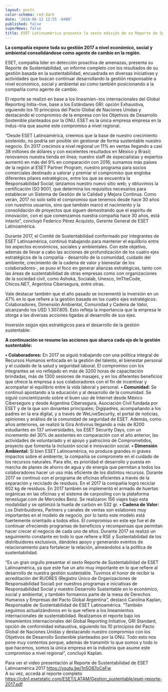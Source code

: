 ```yaml
---
layout: posts
color-schema: red-dark
date: '2018-06-12 12:55 -0400'
published: false
superNews: false
title: ESET Latinoamérica presenta la sexta edición de su Reporte de Sustentabilidad
---
```

**La compañía expone toda su gestión 2017 a nivel económico, social y ambiental consolidándose como agente de cambio en la región.**

ESET, compañía líder en detección proactiva de amenazas, presenta su Reporte de Sustentabilidad, un informe completo con los resultados de su gestión basada en la sustentabilidad, encuadrada en diversas iniciativas y actividades que buscan continuar desarrollando la gestión responsable a nivel económico, social y ambiental así como también posicionando a la compañía como agente de cambio. 

El reporte se realizó en base a los lineamien¬tos internacionales del Global Reporting Initia¬tive, 
base a los Estándares GRI: opción Exhaustiva, siguiendo los 10 principios del Pacto Global de Naciones Unidas y destacando el compromiso de la empresa con los Objetivos de Desarrollo Sostenible planteados por la ONU. ESET es la única empresa empresa en la indus¬tria que asume este compromiso a nivel regional. 

“Desde ESET Latinoamérica, creemos que la base de nuestro crecimiento sostenido, no podría ser posible sin gestionar de forma sustentable nuestro negocio. En 2017 crecimos a nivel regional un 11% en ventas llegando a casi 38 millones de dólares y con excelentes resultados en México y Brasil; renovamos nuestra tienda en línea; nuestro staff de especialistas y expertos aumentó en más del 9% en comparación con 2016; sumamos más países de la región al ESET Partner Program, nuestro programa para socios comerciales destinado a valorar y premiar el compromiso que engloba diferentes pilares estratégicos, entre los que se encuentra la Responsabilidad Social; lanzamos nuestro nuevo sitio web; y obtuvimos la certificación ISO 9001, que determina los requisitos necesarios para establecer un Sistema de Gestión de la Calidad y Mejora Continua. Como verán, 2017 no solo selló el compromiso que tenemos desde hace 30 años con nuestros usuarios, sino que también marcó el nacimiento y la consolidación de proyectos que siguen demostrando que el espíritu de innovación, con el que comenzamos nuestra compañía hace 30 años, está intacto”, concluyó Federico Pérez Acquisto, Gerente General de ESET Latinoamérica.

Durante 2017, el Comité de Sustentabilidad conformado por integrantes de ESET Latinoamérica, continuó trabajando para mantener el equilibrio entre los aspectos económicos, sociales y ambientales. Con este objetivo, además de llevar a cabo las acciones de profundización de los cuatro ejes estratégicos de la compañía - desarrollo de la comunidad, cuidado del ambiente, crecimiento de la cadena de valor y bienestar de los colaboradores-, se puso el foco en generar alianzas estratégicas, tanto con las áreas de sustentabilidad de otras empresas como con organizaciones de la sociedad civil, como Ashoka, Socialab, Unesco, ImTheCode, Chicos.NET, Argentina Cibersegura, entre otras. 

Vale destacar también que el año pasado se incrementó la inversión en un 47% en lo que refiere a la gestión basada en los cuatro ejes estratégicos: Colaboradores, Dimensión Ambiental, Comunidad y Cadena de Valor, alcanzando los USD 1.307.805. Esto refleja la importancia que la empresa le otorga a las diversas acciones ligadas al desarrollo de sus ejes.

Inversión según ejes estratégicos para el desarrollo de la gestión sustentable: 
 
**A continuación se resume las acciones que abarca cada eje de la gestión sustentable:**

**• Colaboradores:** En 2017 se siguió trabajando con una política integral de Recursos Humanos enfocada en la gestión del talento, el bienestar personal y el cuidado de la salud y seguridad laboral. El compromiso con los integrantes se vio reflejado en más de 3200 horas de capacitación brindadas, más de 1300 sesiones de masajes, y en los diferentes beneficios que ofrece la empresa a sus colaboradores con el fin de incentivar y acompañar el equilibrio entre la vida laboral y personal. 
**• Comunidad:** Se continuó apostando a la educación y al desarrollo de la comunidad. Se siguió concientizando sobre el buen uso de Internet desde México Ciberseguro y desde Argentina Cibersegura, Asociación Civil fundada por ESET y de la que son donantes principales; Digipadres, acompañando a los padres en la era digital, y a través de WeLiveSecurity, el portal de noticias, opiniones y análisis de la comunidad de seguridad de ESET. Además, como años anteriores, se realizó la Gira Antivirus llegando a más de 8200 estudiantes en 137 universidades, los ESET Security Days, con un incremento del 30% de asistentes en comparación con el año anterior, las actividades de voluntariado y el apoyo y patrocinio de Comprometidos, proyecto que fomenta la inclusión social e innovación social. 
**• Dimensión Ambiental:** Si bien ESET Latinoamérica, no produce grandes ni graves impactos sobre el ambiente, la compañía se compromete en el cuidado de los recursos naturales. Para ello, es prioridad el desarrollo y puesta en marcha de planes de ahorro de agua y de energía que permitan a todos los colaboradores hacer un uso más eficiente de los distintos recursos. Durante 2017 se continuó con el programa de oficinas eficientes a través de la separación y reciclado de residuos. En el 2017 la compañía logró reciclar 602 kg de residuos. En 2017 también se implementó el armado de huertas orgánicas en las oficinas y el sistema de carpooling con la plataforma teneslugar.com de Mercedes Benz. Se realizaron 156 viajes bajo esta modalidad y se optimizó la huella de carbón en 532 gr. 
**• Cadena de Valor:** Los Distribuidores, Partners y canales de ventas son eslabones muy importantes en el modelo de negocio, por lo tanto este modelo está fuertemente orientado a todos ellos. El compromiso en este eje fue el de continuar ofreciendo programas de beneficios y recompensas que permitan hacer crecer el negocio de cada uno de ellos. Durante 2017 se realizó un seguimiento constante en todo lo que refiere a RSE y Sustentabilidad de los distribuidores exclusivos, dándoles apoyo y generando eventos de relacionamiento para fortalecer la relación, alineándolos a la política de sustentabilidad. 

“Es un gran orgullo presentar el sexto Reporte de Sustentabilidad de ESET Latinoamérica, ya que este fue un año muy importante en lo que refiere al desarrollo de nuestra gestión sustentable. Tuvimos el honor de recibir la acreditación del RUORES (Registro Único de Organizaciones de Responsabilidad Social) por nuestros programas e iniciativas de Responsabilidad Social y nuestro Desarrollo Sustentable en lo económico, social y ambiental, y también formamos parte de la mesa de Derechos Humanos y Empresas del Pacto Global Argentina”, destacó Carolina Kaplan, Responsable de Sustentabilidad de ESET Latinoamérica. “También seguimos actualizándonos en lo que refiere a los lineamientos internacionales de sustentabilidad. Realizamos el reporte bajo los lineamientos internacionales del Global Reporting Initiative, GRI Standard, opción de conformidad exhaustiva, siguiendo los 10 principios del Pacto Global de Naciones Unidas y destacando nuestro compromiso con los Objetivos de Desarrollo Sostenible planteados por la ONU. Todo esto nos pone muy contentos porque, además de transmitir lo que somos y todo lo que hacemos, somos la única empresa en la industria que asume este compromiso a nivel regional”, concluyó Kaplan. 

Para ver el video presentación al Reporte de Sustentabilidad de ESET Latinoamérica 2017 https://youtu.be/1n5O87oCeFw  
A su vez, acceda al reporte completo https://cdn1.esetstatic.com/ESET/LATAM/Gestion_sustentable/eset-reporte-2017.pdf

